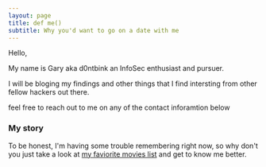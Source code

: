 ```yaml
---
layout: page
title: def me()
subtitle: Why you'd want to go on a date with me
---
```

Hello,

My name is Gary aka d0ntbink an InfoSec enthusiast and pursuer.

I will be bloging my findings and other things that I find intersting from other fellow hackers out there. 

feel free to reach out to me on any of the contact inforamtion below

### My story

To be honest, I'm having some trouble remembering right now, so why don't you just take a look at [my faviorite movies list](https://letterboxd.com/d0ntblink/list/my-top-movies-in-no-order/) and get to know me better.
